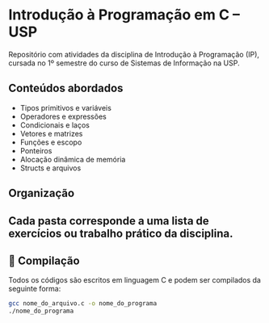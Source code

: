 # Introdução à Programação em C – USP

Repositório com atividades da disciplina de Introdução à Programação (IP), cursada no 1º semestre do curso de Sistemas de Informação na USP.

## Conteúdos abordados

- Tipos primitivos e variáveis
- Operadores e expressões
- Condicionais e laços
- Vetores e matrizes
- Funções e escopo
- Ponteiros
- Alocação dinâmica de memória
- Structs e arquivos

## Organização

Cada pasta corresponde a uma lista de exercícios ou trabalho prático da disciplina.
---

## 🔧 Compilação

Todos os códigos são escritos em linguagem C e podem ser compilados da seguinte forma:

```bash
gcc nome_do_arquivo.c -o nome_do_programa
./nome_do_programa
